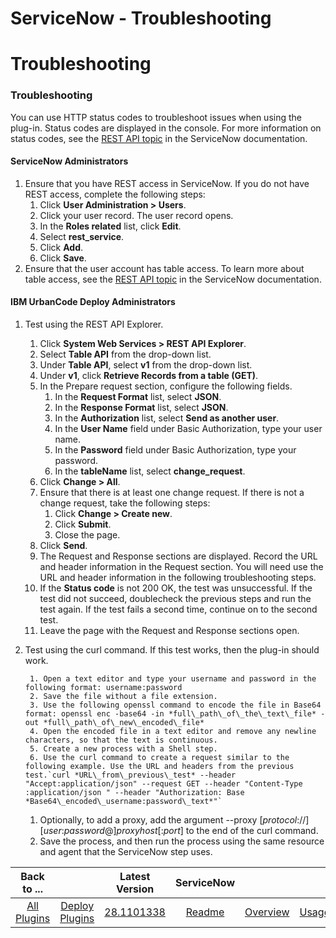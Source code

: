 
ServiceNow - Troubleshooting
============================

# Troubleshooting



### Troubleshooting




 


You can use HTTP status codes to troubleshoot issues when using the plug-in. Status codes are displayed in the console. For more information on status codes, see the [REST API topic](https://wiki.servicenow.com/index.php?title=REST_API#REST_Response_HTTP_Status_Codes) in the ServiceNow documentation.


#### ServiceNow Administrators


1. Ensure that you have REST access in ServiceNow. If you do not have REST access, complete the following steps:
	1. Click **User Administration > Users**.
	2. Click your user record. The user record opens.
	3. In the **Roles related** list, click **Edit**.
	4. Select **rest\_service**.
	5. Click **Add**.
	6. Click **Save**.
2. Ensure that the user account has table access. To learn more about table access, see the [REST API topic](https://wiki.servicenow.com/index.php?title=REST_API#Table_Access) in the ServiceNow documentation.


#### IBM UrbanCode Deploy Administrators


1. Test using the REST API Explorer.
	1. Click **System Web Services > REST API Explorer**.
	2. Select **Table API** from the drop-down list.
	3. Under **Table API**, select **v1** from the drop-down list.
	4. Under **v1**, click **Retrieve Records from a table (GET)**.
	5. In the Prepare request section, configure the following fields.
		1. In the **Request Format** list, select **JSON**.
		2. In the **Response Format** list, select **JSON**.
		3. In the **Authorization** list, select **Send as another user**.
		4. In the **User Name** field under Basic Authorization, type your user name.
		5. In the **Password** field under Basic Authorization, type your password.
		6. In the **tableName** list, select **change\_request**.
	6. Click **Change > All**.
	7. Ensure that there is at least one change request. If there is not a change request, take the following steps:
		1. Click **Change > Create new**.
		2. Click **Submit**.
		3. Close the page.
	8. Click **Send**.
	9. The Request and Response sections are displayed. Record the URL and header information in the Request section. You will need use the URL and header information in the following troubleshooting steps.
	10. If the **Status code** is not 200 OK, the test was unsuccessful. If the test did not succeed, doublecheck the previous steps and run the test again. If the test fails a second time, continue on to the second test.
	11. Leave the page with the Request and Response sections open.
2. Test using the curl command. If this test works, then the plug-in should work.
	
		1. Open a text editor and type your username and password in the following format: username:password
		2. Save the file without a file extension.
		3. Use the following openssl command to encode the file in Base64 format: openssl enc -base64 -in *full\_path\_of\_the\_text\_file* -out *full\_path\_of\_new\_encoded\_file*
		4. Open the encoded file in a text editor and remove any newline characters, so that the text is continuous.
		5. Create a new process with a Shell step.
		6. Use the curl command to create a request similar to the following example. Use the URL and headers from the previous test.`curl *URL\_from\_previous\_test* --header "Accept:application/json" --request GET --header "Content-Type :application/json " --header "Authorization: Base *Base64\_encoded\_username:password\_text*"`


	1. Optionally, to add a proxy, add the argument --proxy [*protocol*://][*user*:*password*@]*proxyhost*[:*port*] to the end of the curl command.
	2. Save the process, and then run the process using the same resource and agent that the ServiceNow step uses.


|Back to ...||Latest Version|ServiceNow |||||
| :---: | :---: | :---: | :---: | :---: | :---: | :---: | :---: |
|[All Plugins](../../index.md)|[Deploy Plugins](../README.md)|[28.1101338](https://raw.githubusercontent.com/UrbanCode/IBM-UCD-PLUGINS/main/files/ServiceNow/ServiceNow-28.1101338.zip)|[Readme](README.md)|[Overview](overview.md)|[Usage](usage.md)|[Steps](steps.md)|[Downloads](downloads.md)|
